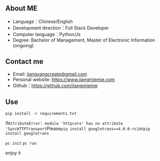 ## About ME

- Language：Chinese/English
- Development direction：Full Stack Developer
- Computer language：Python/Js
- Degree: Bachelor of Management, Master of Electronic Information (ongoing)

## Contact me

- Email: jiangyangcreate@gmail.com
- Personal website: https://www.jiangmiemie.com
- Github：https://github.com/jiangmiemie

## Use

`pip install -r requirements.txt`

if`AttributeError: module 'httpcore' has no attribute 'SyncHTTPTransport`Please`pip install googletrans==4.0.0-rc1`or`pip install googletrans`


`pc init`
`pc run`

enjoy it